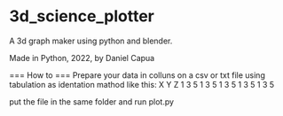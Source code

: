 # 3d_science_plotter
A 3d graph maker using python and blender.

Made in Python, 2022, by Daniel Capua

=== How to ===
Prepare your data in colluns on a csv or txt file using tabulation as identation mathod like this:
X Y Z
1 3 5
1 3 5
1 3 5
1 3 5
1 3 5

put the file in the same folder and run plot.py
